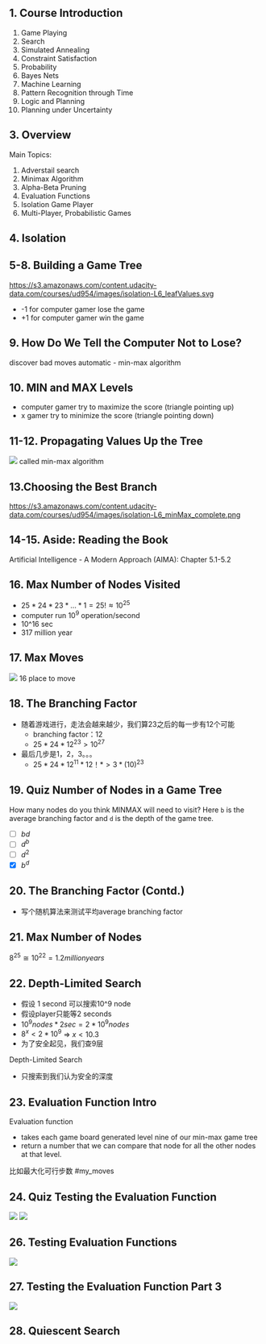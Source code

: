 ## 1. Course Introduction
1. Game Playing
1. Search
1. Simulated Annealing
1. Constraint Satisfaction
1. Probability
1. Bayes Nets
1. Machine Learning
1. Pattern Recognition through Time
1. Logic and Planning
1. Planning under Uncertainty

## 3. Overview
Main Topics:
1. Adverstail search
2. Minimax Algorithm
3. Alpha-Beta Pruning
4. Evaluation Functions
5. Isolation Game Player
6. Multi-Player, Probabilistic Games

## 4. Isolation

## 5-8. Building a Game Tree
https://s3.amazonaws.com/content.udacity-data.com/courses/ud954/images/isolation-L6_leafValues.svg
- -1 for computer gamer lose the game
- +1 for computer gamer win the game

## 9. How Do We Tell the Computer Not to Lose?
discover bad moves automatic
    - min-max algorithm

## 10. MIN and MAX Levels
- computer gamer try to maximize the score (triangle pointing up)
- x gamer try to minimize the score (triangle pointing down)

## 11-12. Propagating Values Up the Tree
![](images/2020-08-27-01-20-13.png)
called min-max algorithm


## 13.Choosing the Best Branch
https://s3.amazonaws.com/content.udacity-data.com/courses/ud954/images/isolation-L6_minMax_complete.png


## 14-15. Aside: Reading the Book
Artificial Intelligence - A Modern Approach (AIMA): Chapter 5.1-5.2

## 16. Max Number of Nodes Visited
- $25*24*23*...*1 = 25! \approx 10^{25}$
- computer run $10^9$ operation/second
- 10^16 sec
- 317 million year

## 17. Max Moves
![](images/2020-08-29-01-09-34.png)
16 place to move

## 18. The Branching Factor
- 随着游戏进行，走法会越来越少，我们算23之后的每一步有12个可能
    - branching factor：12
    - $25*24*12^{23} > 10^{27}$
- 最后几步是1，2，3。。。
    - $25*24*12^{11}*12！* > 3*(10)^23$

## 19. Quiz Number of Nodes in a Game Tree
How many nodes do you think MINMAX will need to visit?
Here `b` is the average branching factor and `d` is the depth of the game tree.


- [ ] $bd$
- [ ] $d^b$
- [ ] $d^2$
- [x] $b^d$

## 20. The Branching Factor (Contd.)
- 写个随机算法来测试平均average branching factor

## 21. Max Number of Nodes
$8^{25} \cong 10^{22} = 1.2 million years$

## 22. Depth-Limited Search
- 假设 1 second 可以搜索10^9 node
- 假设player只能等2 seconds
- $10^9nodes * 2 sec = 2 * 10^9nodes$
- $8^x < 2 * 10^9$ => $x < 10.3$
- 为了安全起见，我们查9层

Depth-Limited Search
- 只搜索到我们认为安全的深度

## 23. Evaluation Function Intro
Evaluation function
- takes each game board generated level nine of our min-max game tree
- return a number that we can compare that node for all the other nodes at that level.

比如最大化可行步数 #my_moves


## 24. Quiz Testing the Evaluation Function

![](images/2020-09-01-23-42-02.png)
![](images/2020-09-01-23-42-37.png)

## 26. Testing Evaluation Functions
![](images/2020-09-01-23-53-34.png)

## 27. Testing the Evaluation Function Part 3
![](images/2020-09-01-23-55-02.png)

## 28. Quiescent Search

